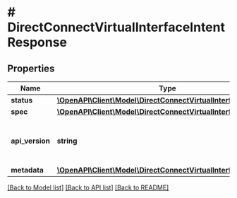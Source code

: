 # # DirectConnectVirtualInterfaceIntentResponse

## Properties

Name | Type | Description | Notes
------------ | ------------- | ------------- | -------------
**status** | [**\OpenAPI\Client\Model\DirectConnectVirtualInterfaceDefStatus**](DirectConnectVirtualInterfaceDefStatus.md) |  | [optional]
**spec** | [**\OpenAPI\Client\Model\DirectConnectVirtualInterface**](DirectConnectVirtualInterface.md) |  | [optional]
**api_version** | **string** | API Version of the Nutanix v3 API framework. | [default to '3.1.0']
**metadata** | [**\OpenAPI\Client\Model\DirectConnectVirtualInterfaceMetadata**](DirectConnectVirtualInterfaceMetadata.md) |  |

[[Back to Model list]](../../README.md#models) [[Back to API list]](../../README.md#endpoints) [[Back to README]](../../README.md)
